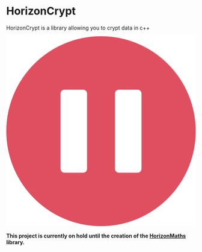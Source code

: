 # HorizonCrypt

HorizonCrypt is a library allowing you to crypt data in c++

![Pause icon](deps/pause.png)

**This project is currently on hold until the creation of the [HorizonMaths](https://github.com/Horizon-NTH/HorizonMaths) library.**
